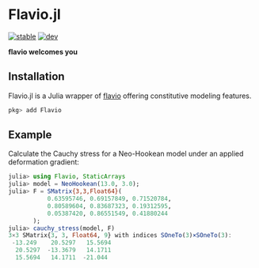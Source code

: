 # Flavio.jl

[![stable](https://img.shields.io/badge/docs-stable-blue.svg)](https://mrbuche.github.io/Flavio.jl/stable)
[![dev](https://img.shields.io/badge/docs-dev-blue.svg)](https://mrbuche.github.io/Flavio.jl/dev)

**flavio welcomes you**

## Installation

Flavio.jl is a Julia wrapper of [flavio](https://github.com/mrbuche/flavio) offering constitutive modeling features.

```julia
pkg> add Flavio
```

## Example

Calculate the Cauchy stress for a Neo-Hookean model under an applied deformation gradient:

```julia
julia> using Flavio, StaticArrays
julia> model = NeoHookean(13.0, 3.0);
julia> F = SMatrix{3,3,Float64}(
           0.63595746, 0.69157849, 0.71520784,
           0.80589604, 0.83687323, 0.19312595,
           0.05387420, 0.86551549, 0.41880244
       );
julia> cauchy_stress(model, F)
3×3 SMatrix{3, 3, Float64, 9} with indices SOneTo(3)×SOneTo(3):
 -13.249    20.5297   15.5694
  20.5297  -13.3679   14.1711
  15.5694   14.1711  -21.044
```
